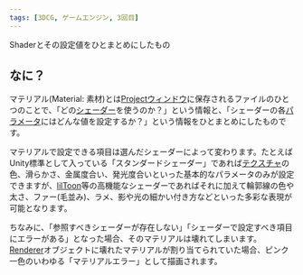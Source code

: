 ```yaml
---
tags: [3DCG, ゲームエンジン, 3回目]
---
```


Shaderとその設定値をひとまとめにしたもの

## なに？

マテリアル(Material: 素材)とは[Projectウィンドウ](/docs/索引/PQR/Projectウィンドウ)に保存されるファイルのひとつのことで、「どの[シェーダー](/docs/索引/STU/Shader)を使うのか？」という情報と、「シェーダーの各[パラメータ](/docs/索引/は行/パラメータ)にはどんな値を設定するか？」という情報をひとまとめにしたものです。

マテリアルで設定できる項目は選んだシェーダーによって変わります。たとえばUnity標準として入っている「スタンダードシェーダー」であれば[テクスチャ](/docs/索引/STU/Texture)の色、滑らかさ、金属度合い、発光度合いといった基本的なパラメータのみが設定できますが、[lilToon](/docs/索引/JKL/lilToon)等の高機能なシェーダーであればそれに加えて輪郭線の色や太さ、ファー(毛並み)、ラメ、影や光の細かい付き方などといった多彩な表現が可能となります。

ちなみに、「参照すべきシェーダーが存在しない」「シェーダーで設定すべき項目にエラーがある」となった場合、そのマテリアルは壊れてしまいます。[Renderer](/docs/索引/PQR/Renderer)オブジェクトに壊れたマテリアルが割り当てられていた場合、ピンク一色のいわゆる「マテリアルエラー」として描画されます。
